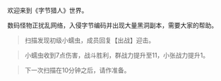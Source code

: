 欢迎来到《字节猎人》世界。

数码怪物正扰乱网络，入侵字节编码并出现大量黑洞副本，需要大家的帮助。

> 扫描发现初级小蠕虫，成员回复【出战】迎击。

> 小蠕虫收到7点伤害，战斗胜利，群战力提升至11，小张战力提升1。

> 下一次扫描在10分钟之后，请作准备。

